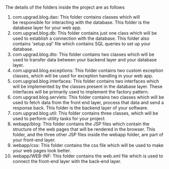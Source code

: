 The details of the folders inside the project are as follows

1. com.upgrad.blog.dao: This folder contains classes which will be responsible for interacting with the database. This folder is the database layer for your web app.
2. com.upgrad.blog.db: This folder contains just one class which will be used to establish a connection with the database. This folder also contains 'setup.sql' file which contains SQL queries to set up your database.
3. com.upgrad.blog.dto: This folder contains two classes which will be used to transfer data between your backend layer and your database layer.
4. com.upgrad.blog.exceptions: This folder contains two custom exception classes, which will be used for exception handling in your web app.
5. com.upgrad.blog.interfaces: This folder contains two interfaces which will be implemented by the classes present in the database layer. These interfaces will be primarily used to implement the factory pattern.
6. com.upgrad.blog.servlets: This folder contains two classes which will be used to fetch data from the front end layer, process that data and send a response back. This folder is the backend layer of your software.
7. com.upgrad.blog.util: This folder contains three classes, which will be used to perform utility tasks for your project.
8. webapp/blog: This folder contains the JSP files which contain the structure of the web pages that will be rendered in the browser. This folder, and the three other JSP files inside the webapp folder, are part of your front-end layer.
9. webapp/css: This folder contains the css file which will be used to make your web pages look better.
10. webapp/WEB-INF: This folder contains the web.xml file which is used to connect the front-end layer with the back-end layer.